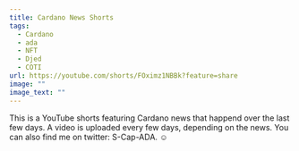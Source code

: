 ```yaml
---
title: Cardano News Shorts
tags:
  - Cardano
  - ada
  - NFT
  - Djed
  - COTI
url: https://youtube.com/shorts/FOximz1NBBk?feature=share
image: ""
image_text: ""
---
```


This is a YouTube shorts featuring Cardano news that happend over the last few days. A video is uploaded every few days, depending on the news. You can also find me on twitter: S-Cap-ADA. ☺️
